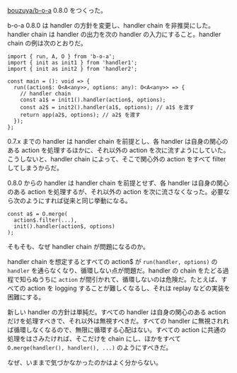 [bouzuya/b-o-a][] 0.8.0 をつくった。

b-o-a 0.8.0 は handler の方針を変更し、handler chain を非推奨にした。handler chain は handler の出力を次の handler の入力にすること。handler chain の例は次のとおりだ。

```
import { run, A, O } from 'b-o-a';
import { init as init1 } from 'handler1';
import { init as init2 } from 'handler2';

const main = (): void => {
  run((action$: O<A<any>>, options: any): O<A<any>> => {
    // handler chain
    const a1$ = init1().handler(action$, options);
    const a2$ = init2().handler(a1$, options); // a1$ を渡す
    return app(a2$, options); // a2$ を渡す
  });
};
```

0.7.x までの handler は handler chain を前提とし、各 handler は自身の関心のある action を処理するほかに、それ以外の action を次に流すようにしていた。こうしないと、handler chain によって、そこで関心外の action をすべて filter してしまうからだ。

0.8.0 からの handler は handler chain を前提とせず、各 handler は自身の関心のある action を処理するが、それ以外の action を次に流さなくなった。必要なら次のようにすれば従来と同じ挙動になる。

```
const a$ = O.merge(
  action$.filter(...),
  init().handler(action$, options)
);
```

そもそも、なぜ handler chain が問題になるのか。

handler chain を想定するとすべての action$ が `run(handler, options)` の `handler` を通らなくなり、循環しない点が問題だ。handler の chain をたどる過程で知らぬうちに `action` が間引かれて、循環しないのは危険だ。たとえば、すべての action を logging することが難しくなるし、それは replay などの実装を困難にする。

新しい handler の方針は単純だ。すべての handler は自身の関心のある action だけを処理すべきで、それ以外は無視すべきだ。すべての handler に無視されれば循環しなくなるので、無限に循環する心配はない。すべての action に共通の処理をはさみたければ、そこだけを chain にし、ほかをすべて `O.merge(handler(), handler(), ...)` のようにすべきだ。

なぜ、いままで気づかなかったのかはよく分からない。

[bouzuya/b-o-a]: https://github.com/bouzuya/b-o-a

